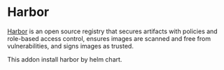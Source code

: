 # Harbor

[Harbor](https://goharbor.io/) is an open source registry that secures artifacts with policies and role-based access control, ensures images are scanned and free from vulnerabilities, and signs images as trusted.

This addon install harbor by helm chart. 



